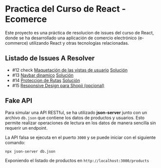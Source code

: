 # Practica del Curso de React - Ecomerce

Este proyecto es una práctica de resolucion de issues del curso de React, donde se ha desarrollado una aplicación de comercio electrónico (e-commerce) utilizando React y otras tecnologías relacionadas.

## Listado de Issues A Resolver

- #12 check [Maquetación de las vistas de usuario](https://github.com/platzi/curso-react-practico/issues/12) [Solución](https://github.com/l2radamanthys/curso-react-practico-ecomerce-platzi/tree/features/user-views)
- #13 [Navbar dinamico](https://github.com/platzi/curso-react-practico/issues/13) [Solución](https://github.com/l2radamanthys/curso-react-practico-ecomerce-platzi/tree/features/dinamic-navbar)
- #14 [Proteccion de Rutas](https://github.com/platzi/curso-react-practico/issues/14) [Solución](https://github.com/l2radamanthys/curso-react-practico-ecomerce-platzi/tree/features/limit-route-access)
- #15 [Responsive Design para Shopii (opcional)](https://github.com/platzi/curso-react-practico/issues/15)

## Fake API

Para simular una API RESTful, se ha utilizado **json-server** junto con un archivo `db.json` que contiene los datos de productos y usuarios. Esto permite realizar operaciones de lectura en los datos de manera sencilla sin requerir un endpoint.

La API falsa se ejecuta en el puerto `3000` y se puede iniciar con el siguiente comando:

```bash
npx json-server db.json
```

Exponiendo el listado de productos en `http://localhost:3000/products`
